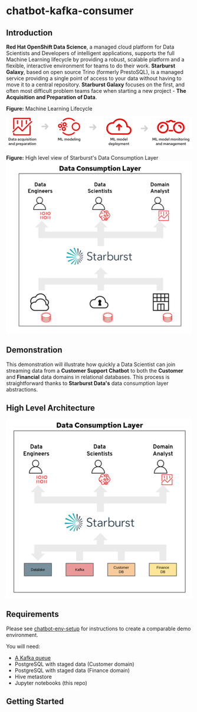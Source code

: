 # chatbot-kafka-consumer
## Introduction
**Red Hat OpenShift Data Science**, a managed cloud platform for Data Scientists
and Developers of intelligent applications, supports the full Machine Learning
lifecycle by providing a robust, scalable platform and a flexible, interactive
environment for teams to do their work. **Starburst Galaxy**, based on open
source Trino (formerly PrestoSQL), is a managed service providing a single point
of access to your data without having to move it to a central repository.
**Starburst Galaxy** focuses on the first, and often most difficult problem
teams face when starting a new project - **The Acquisition and Preparation of
Data**.

**Figure:** Machine Learning Lifecycle

![MLLC](support/ml-lifecycle-desktop.svg)

**Figure:** High level view of Starburst's Data Consumption Layer
![Consumption view](support/higher-level-arch.png)

## Demonstration
This demonstration will illustrate how quickly a Data Scientist can join
streaming data from a **Customer Support Chatbot** to both the **Customer** and
**Financial** data domains in relational databases. This process is
straightforward thanks to **Starburst Data's** data consumption layer
abstractions. 

## High Level Architecture 
![Data source view](support/high-level-arch.png)

## Requirements
Please see [chatbot-env-setup](https://github.com/keklundrh/chatbot-env-setup)
for instructions to create a comparable demo environment. 

You will need:
- [A Kafka
  queue](https://www.redhat.com/en/technologies/cloud-computing/openshift/openshift-streams-for-apache-kafka)
- PostgreSQL with staged data (Customer domain)
- PostgreSQL with staged data (Finance domain)
- Hive metastore 
- Jupyter notebooks (this repo)  

## Getting Started

